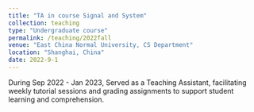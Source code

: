 ```yaml
---
title: "TA in course Signal and System"
collection: teaching
type: "Undergraduate course"
permalink: /teaching/2022fall
venue: "East China Normal University, CS Department"
location: "Shanghai, China"
date: 2022-9-1
---
```


During Sep 2022 - Jan 2023, Served as a Teaching Assistant, facilitating weekly tutorial sessions and grading assignments to support student learning and comprehension.

